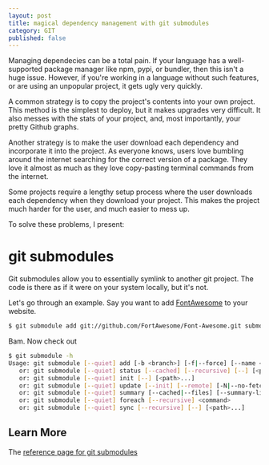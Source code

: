 ```yaml
---
layout: post
title: magical dependency management with git submodules
category: GIT
published: false
---
```


Managing dependecies can be a total pain.
If your language has a well-supported package manager like npm, pypi, or bundler, then this isn't a huge issue.
However, if you're working in a language without such features, or are using an unpopular project, it gets ugly very quickly.

A common strategy is to copy the project's contents into your own project.
This method is the simplest to deploy, but it makes upgrades very difficult.
It also messes with the stats of your project, and, most importantly, your pretty Github graphs.

Another strategy is to make the user download each dependency and incorporate it into the project.
As everyone knows, users love bumbling around the internet searching for the correct version of a package.
They love it almost as much as they love copy-pasting terminal commands from the internet.

Some projects require a lengthy setup process where the user downloads each dependency when they download your project.
This makes the project much harder for the user, and much easier to mess up.

To solve these problems, I present:

# git submodules

Git submodules allow you to essentially symlink to another git project.
The code is there as if it were on your system locally, but it's not.

Let's go through an example. Say you want to add [FontAwesome](http://fortawesome.github.com/Font-Awesome/) to your website.

```bash
$ git submodule add git://github.com/FortAwesome/Font-Awesome.git submodules/fontawesome
```

Bam. Now check out 


```bash
$ git submodule -h
Usage: git submodule [--quiet] add [-b <branch>] [-f|--force] [--name <name>] [--reference <repository>] [--] <repository> [<path>]
   or: git submodule [--quiet] status [--cached] [--recursive] [--] [<path>...]
   or: git submodule [--quiet] init [--] [<path>...]
   or: git submodule [--quiet] update [--init] [--remote] [-N|--no-fetch] [-f|--force] [--rebase] [--reference <repository>] [--merge] [--recursive] [--] [<path>...]
   or: git submodule [--quiet] summary [--cached|--files] [--summary-limit <n>] [commit] [--] [<path>...]
   or: git submodule [--quiet] foreach [--recursive] <command>
   or: git submodule [--quiet] sync [--recursive] [--] [<path>...]
```

## Learn More

The [reference page for git submodules](http://git-scm.com/book/en/Git-Tools-Submodules)
